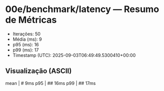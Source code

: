# 00e/benchmark/latency — Resumo de Métricas

- Iterações: 50
- Média (ms): 9
- p95 (ms): 16
- p99 (ms): 17
- Timestamp (UTC): 2025-09-03T06:49:49.5300410+00:00

## Visualização (ASCII)

mean     | # 9ms
p95      | ## 16ms
p99      | ## 17ms
